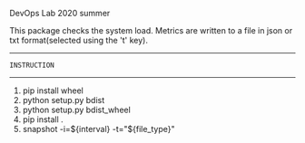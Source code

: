 DevOps Lab 2020 summer

This package checks the system load. Metrics are written to a file in json or txt format(selected using the 't' key).

----------------------------
	INSTRUCTION
----------------------------

1) pip install wheel
2) python setup.py bdist
3) python setup.py bdist_wheel
4) pip install .
5) snapshot -i=${interval} -t="${file_type}"

